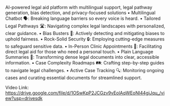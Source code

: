 AI-powered legal aid platform with multilingual support, legal pathway generation, bias detection, and privacy-focused solutions
• Multilingual Chatbot 🗣️: Breaking language barriers so every voice is heard.
• Tailored Legal Pathways 🛣️: Navigating complex legal landscapes with personalized, clear guidance.
• Bias Busters 🚫: Actively detecting and mitigating biases to uphold fairness.
• Rock-Solid Security 🔒: Employing cutting-edge measures to safeguard sensitive data.
• In-Person Clinic Appointments 🏥: Facilitating direct legal aid for those who need a personal touch.
• Plain Language Summaries 📄: Transforming dense legal documents into clear, accessible information.
• Case Complexity Roadmaps 🛤️: Crafting step-by-step guides to navigate legal challenges.
• Active Case Tracking 🔍: Monitoring ongoing cases and curating essential documents for streamlined support.

Video Link: https://drive.google.com/file/d/1OSwKpP2JCGzv9vEolAqWEoNI44giJqu_/view?usp=drivesdk
